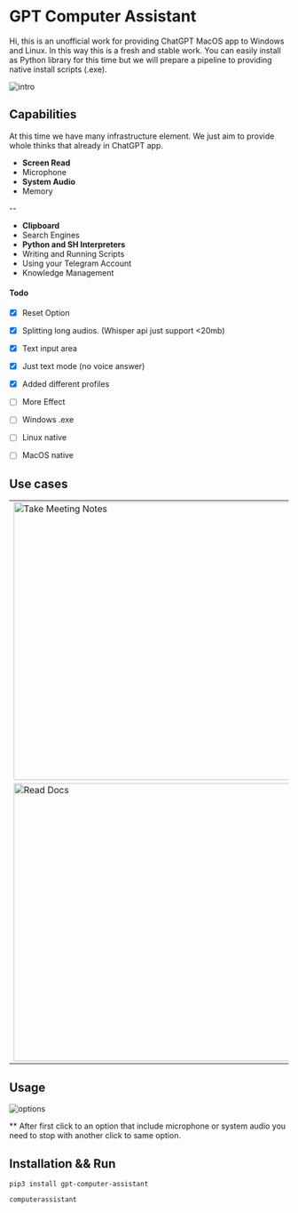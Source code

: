# GPT Computer Assistant
Hi, this is an unofficial work for providing ChatGPT MacOS app to Windows and Linux. In this way this is a fresh and stable work. You can easily install as Python library for this time but we will prepare a pipeline to providing native install scripts (.exe).

![intro](https://github.com/onuratakan/gpt-computer-assistant/assets/41792982/d44d0efd-7354-4139-bae5-5fcfa97c48a2)


## Capabilities
At this time we have many infrastructure element. We just aim to provide whole thinks that already in ChatGPT app.

 - **Screen Read**
 - Microphone
 - **System Audio**
 - Memory

--

 - **Clipboard**
 - Search Engines
 - **Python and SH Interpreters**
 - Writing and Running Scripts
 - Using your Telegram Account
 - Knowledge Management


#### Todo
- [x] Reset Option
- [x] Splitting long audios. (Whisper api just support <20mb)
- [x] Text input area
- [x] Just text mode (no voice answer)
- [x] Added different profiles
- [ ] More Effect

- [ ] Windows .exe
- [ ] Linux native
- [ ] MacOS native


## Use cases

<table>
  <tr>
    <td><img src="https://github.com/onuratakan/gpt-computer-assistant/assets/41792982/b4a4f11e-5588-4656-b5d7-b612a9a2855b" alt="Take Meeting Notes" width="500"/></td>
    <td><img src="https://github.com/onuratakan/gpt-computer-assistant/assets/41792982/49eeac70-b33a-4ec4-8125-64127621ed62" alt="Daily Assistant" width="500"/></td>
  </tr>
  <tr>
    <td><img src="https://github.com/onuratakan/gpt-computer-assistant/assets/41792982/10b69a18-033c-4d81-8ac9-f4e3c65b59c3" alt="Read Docs" width="500"/></td>
    <td><img src="https://github.com/onuratakan/gpt-computer-assistant/assets/41792982/0f483bae-ffaf-4311-8653-c0dc64fb5ebe" alt="Coding Assistant" width="500"/></td>   

  </tr>
</table>

## Usage
![options](https://github.com/onuratakan/gpt-computer-assistant/assets/41792982/91fe041d-4a3f-4a6e-9294-20ce2fa1ca36)


** After first click to an option that include microphone or system audio you need to stop with another click to same option.

## Installation && Run

```console
pip3 install gpt-computer-assistant
```

```console
computerassistant
```

